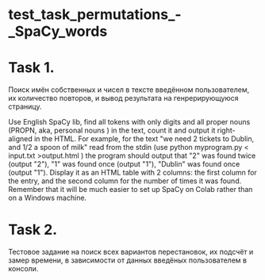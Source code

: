 # test_task_permutations_-_SpaCy_words

# Task 1.

Поиск имён собственных и чисел в тексте введённом пользователем, их количество повторов, 
и вывод результата на генрерирующуюся страницу.

Use English SpaCy lib, find all tokens with only digits and all proper nouns (PROPN, aka, personal nouns ) in the text, count it and output it right-aligned in the HTML.
For example, for the text "we need 2 tickets to Dublin, and 1/2 a spoon of milk" read from the stdin (use python myprogram.py < input.txt >output.html ) the program should output that "2" was found twice (output "2"), "1" was found once (output "1"), "Dublin" was found once (output "1").
Display it as an HTML table with 2 columns: the first column for the entry, and the second column for the number of times it was found.
Remember that it will be much easier to set up SpaCy on Colab rather than on a Windows machine.

# Task 2.

Тестовое задание на поиск всех вариантов перестановок, их подсчёт и замер времени, 
в зависимости от данных введёных пользователем в консоли.
